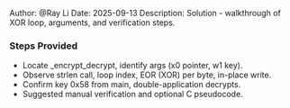 Author: @Ray Li
Date: 2025-09-13
Description: Solution - walkthrough of XOR loop, arguments, and verification steps.

### Steps Provided
- Locate _encrypt_decrypt, identify args (x0 pointer, w1 key).
- Observe strlen call, loop index, EOR (XOR) per byte, in-place write.
- Confirm key 0x58 from main, double-application decrypts.
- Suggested manual verification and optional C pseudocode.
